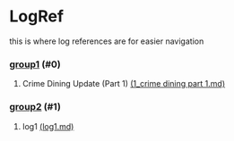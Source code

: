 # LogRef

this is where log references are for easier navigation

### [group1](https://github.com/Rats-United/HOME-update-log/tree/main/logs/group1) (#0)

1. Crime Dining Update (Part 1) [(1_crime dining part 1.md)](https://github.com/Rats-United/HOME-update-log/blob/main/logs/group1/1_crime%20dining%20part%201.md) 

### [group2](https://github.com/Rats-United/HOME-update-log/tree/main/logs/group2) (#1)

1. log1 [(log1.md)](https://github.com/Rats-United/HOME-update-log/blob/main/logs/group2/log1.md) 